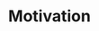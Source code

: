 ---
title: "Motivation"
description: "This category is dedicated to my Motivational blogs and writings"
slug: "motivation"
image: "motivation.jpg"
style:
    background: "#f74d00"
    color: "#ffffff"
---
